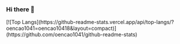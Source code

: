 ### Hi there 👋

<!--
**oencao1041/oencao1041** is a ✨ _special_ ✨ repository because its `README.md` (this file) appears on your GitHub profile.

Here are some ideas to get you started:

- 🔭 I’m currently working on ...
- 🌱 I’m currently learning ...
- 👯 I’m looking to collaborate on ...
- 🤔 I’m looking for help with ...
- 💬 Ask me about ...
- 📫 How to reach me: ...
- 😄 Pronouns: ...
- ⚡ Fun fact: ...
-->[![Top Langs](https://github-readme-stats.vercel.app/api/top-langs/?oencao1041=oencao10418&layout=compact)](https://github.com/oencao1041/github-readme-stats)
